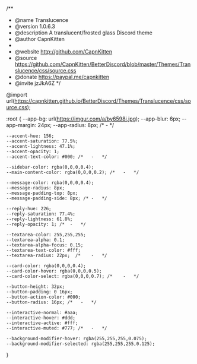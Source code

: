 /**
 * @name Translucence
 * @version 1.0.6.3
 * @description A translucent/frosted glass Discord theme
 * @author CapnKitten
 *
 * @website http://github.com/CapnKitten
 * @source https://github.com/CapnKitten/BetterDiscord/blob/master/Themes/Translucence/css/source.css
 * @donate https://paypal.me/capnkitten
 * @invite jzJkA6Z
 */

@import url(https://capnkitten.github.io/BetterDiscord/Themes/Translucence/css/source.css);

:root {
	--app-bg: url(https://imgur.com/a/by6598i.jpg);
	--app-blur: 6px;
	--app-margin: 24px;
	--app-radius: 8px; /*	-	*/
	
	--accent-hue: 156;
	--accent-saturation: 77.5%;
	--accent-lightness: 47.1%;
	--accent-opacity: 1;
	--accent-text-color: #000; /*	-	*/

	--sidebar-color: rgba(0,0,0,0.4);
	--main-content-color: rgba(0,0,0,0.2); /*	-	*/

	--message-color: rgba(0,0,0,0.4);
	--message-radius: 8px;
	--message-padding-top: 8px;
	--message-padding-side: 8px; /*	-	*/
	
	--reply-hue: 226;
	--reply-saturation: 77.4%;
	--reply-lightness: 61.8%;
	--reply-opacity: 1; /*	-	*/

	--textarea-color: 255,255,255;
	--textarea-alpha: 0.1;
	--textarea-alpha-focus: 0.15;
	--textarea-text-color: #fff;
	--textarea-radius: 22px;  /*	-	*/

	--card-color: rgba(0,0,0,0.4);
	--card-color-hover: rgba(0,0,0,0.5);
	--card-color-select: rgba(0,0,0,0.7); /*	-	*/
	
	--button-height: 32px;
	--button-padding: 0 16px;
	--button-action-color: #000;
	--button-radius: 16px; /*	-	*/

	--interactive-normal: #aaa;
	--interactive-hover: #ddd;
	--interactive-active: #fff;
	--interactive-muted: #777; /*	-	*/

	--background-modifier-hover: rgba(255,255,255,0.075);
	--background-modifier-selected: rgba(255,255,255,0.125);
}
